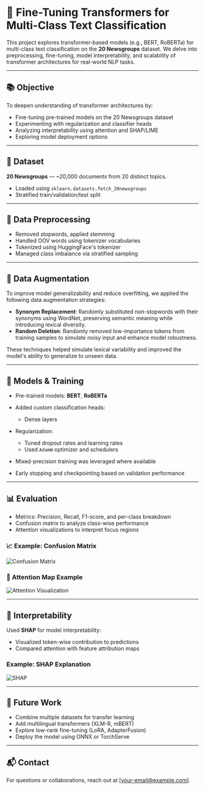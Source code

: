 # 🧠 Fine-Tuning Transformers for Multi-Class Text Classification

This project explores transformer-based models (e.g., BERT, RoBERTa) for multi-class text classification on the **20 Newsgroups** dataset. We delve into preprocessing, fine-tuning, model interpretability, and scalability of transformer architectures for real-world NLP tasks.

---

## 📚 Objective

To deepen understanding of transformer architectures by:

* Fine-tuning pre-trained models on the 20 Newsgroups dataset
* Experimenting with regularization and classifier heads
* Analyzing interpretability using attention and SHAP/LIME
* Exploring model deployment options

---

## 📁 Dataset

**20 Newsgroups** — \~20,000 documents from 20 distinct topics.

* Loaded using `sklearn.datasets.fetch_20newsgroups`
* Stratified train/validation/test split

---

## 𞽹 Data Preprocessing

* Removed stopwords, applied stemming
* Handled OOV words using tokenizer vocabularies
* Tokenized using HuggingFace's tokenizer
* Managed class imbalance via stratified sampling

---

## 🧪 Data Augmentation

To improve model generalizability and reduce overfitting, we applied the following data augmentation strategies:

* **Synonym Replacement**: Randomly substituted non-stopwords with their synonyms using WordNet, preserving semantic meaning while introducing lexical diversity.
* **Random Deletion**: Randomly removed low-importance tokens from training samples to simulate noisy input and enhance model robustness.

These techniques helped simulate lexical variability and improved the model's ability to generalize to unseen data.

---

## 🤖 Models & Training

* Pre-trained models: **BERT**, **RoBERTa**
* Added custom classification heads:

  * Dense layers
* Regularization:

  * Tuned dropout rates and learning rates
  * Used `AdamW` optimizer and schedulers
* Mixed-precision training was leveraged where available
* Early stopping and checkpointing based on validation performance

---

## 📊 Evaluation

* Metrics: Precision, Recall, F1-score, and per-class breakdown
* Confusion matrix to analyze class-wise performance
* Attention visualizations to interpret focus regions

### 📈 Example: Confusion Matrix

![Confusion Matrix](images/confusion_matrix.png)

### 🛝 Attention Map Example

![Attention Visualization](images/attention_weights.png)

---

## 🧠 Interpretability

Used **SHAP** for model interpretability:

* Visualized token-wise contribution to predictions
* Compared attention with feature attribution maps

### Example: SHAP Explanation

![SHAP](images/shap_example.png)

---

## 📌 Future Work

* Combine multiple datasets for transfer learning
* Add multilingual transformers (XLM-R, mBERT)
* Explore low-rank fine-tuning (LoRA, AdapterFusion)
* Deploy the model using ONNX or TorchServe

---

## 📬 Contact

For questions or collaborations, reach out at \[[your-email@example.com](mailto:your-email@example.com)].
